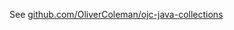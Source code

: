 See [github.com/OliverColeman/ojc-java-collections](https://github.com/OliverColeman/ojc-java-collections)
